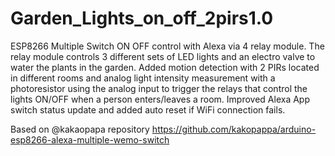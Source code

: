 # Garden_Lights_on_off_2pirs1.0
ESP8266 Multiple Switch ON OFF control with Alexa via 4 relay module. The relay module controls 3 different sets of LED lights and an electro valve to water the plants in the garden. Added motion detection with 2 PIRs located in different rooms and analog light intensity measurement with a photoresistor using the analog input to trigger the relays that control the lights ON/OFF when a person enters/leaves a room. Improved Alexa App switch status update and added auto reset if WiFi connection fails.



Based on @kakaopapa repository
https://github.com/kakopappa/arduino-esp8266-alexa-multiple-wemo-switch
